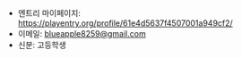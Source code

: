 - 엔트리 마이페이지: https://playentry.org/profile/61e4d5637f4507001a949cf2/
- 이메일: blueapple8259@gmail.com
- 신분: 고등학생
